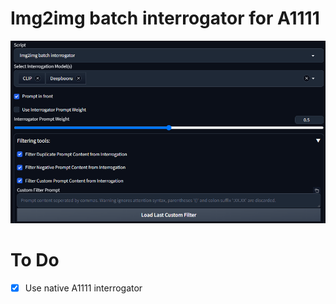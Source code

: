 # Img2img batch interrogator for A1111

![](Captura.PNG)

# To Do
- [x] Use native A1111 interrogator
